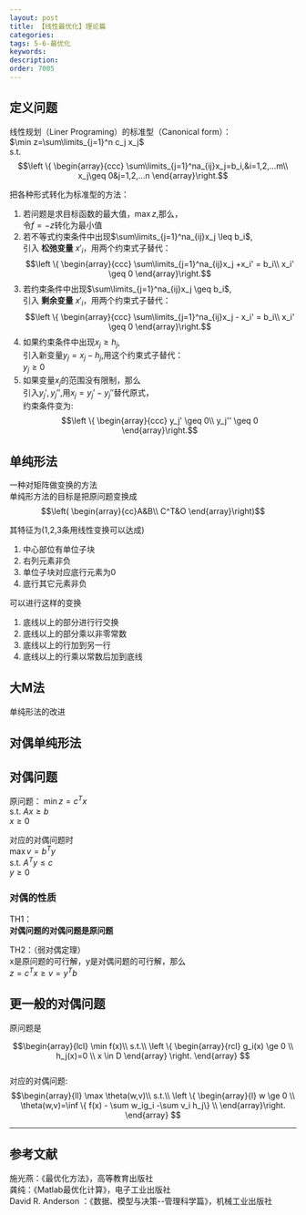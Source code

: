 ```yaml
---
layout: post
title: 【线性最优化】理论篇
categories:
tags: 5-6-最优化
keywords:
description:
order: 7005
---
```


## 定义问题
线性规划（Liner Programing）的标准型（Canonical form）：  
$\min z=\sum\limits_{j=1}^n c_j x_j$  
s.t.  
$$\left \{ \begin{array}{ccc}
\sum\limits_{j=1}^na_{ij}x_j=b_i,&i=1,2,...m\\
x_j\geq 0&j=1,2,...n
\end{array}\right.$$

把各种形式转化为标准型的方法：
1. 若问题是求目标函数的最大值，$\max z$,那么，  
令$f=-z$转化为最小值  
2. 若不等式约束条件中出现$\sum\limits_{j=1}^na_{ij}x_j \leq b_i$,  
引入 **松弛变量** $x'_ i$，用两个约束式子替代：  
$$\left \{ \begin{array}{ccc}
\sum\limits_{j=1}^na_{ij}x_j +x_i' = b_i\\
x_i' \geq 0
\end{array}\right.$$
3. 若约束条件中出现$\sum\limits_{j=1}^na_{ij}x_j \geq b_i$,  
引入 **剩余变量** $x'_ i$，用两个约束式子替代：  
$$\left \{ \begin{array}{ccc}
\sum\limits_{j=1}^na_{ij}x_j - x_i' = b_i\\
x_i' \geq 0
\end{array}\right.$$
4. 如果约束条件中出现$x_j \geq h_j$,  
引入新变量$y_j=x_j-h_j$,用这个约束式子替代：  
$y_j \geq 0$  
5. 如果变量$x_j$的范围没有限制，那么  
引入$y_j',y_j''$,用$x_j=y_j'-y_j''$替代原式，  
约束条件变为:  
$$\left \{ \begin{array}{ccc}
y_j' \geq 0\\
y_j'' \geq 0
\end{array}\right.$$


## 单纯形法
一种对矩阵做变换的方法  
单纯形方法的目标是把原问题变换成
$$\left( \begin{array}{cc}A&B\\
C^T&O
\end{array}\right)$$  

其特征为(1,2,3条用线性变换可以达成)
1. 中心部位有单位子块
2. 右列元素非负
3. 单位子块对应底行元素为0
4. 底行其它元素非负




可以进行这样的变换
1. 底线以上的部分进行行交换
2. 底线以上的部分乘以非零常数
3. 底线以上的行加到另一行
4. 底线以上的行乘以常数后加到底线




## 大M法
单纯形法的改进
## 对偶单纯形法

## 对偶问题
原问题：
$\min z=c^Tx$  
s.t. $Ax\geq b$  
$x\geq 0$  


对应的对偶问题时  
$\max v=b^Ty$  
s.t. $A^Ty\leq c$  
$y\geq 0$  

### 对偶的性质
TH1：  
**对偶问题的对偶问题是原问题**


TH2：（弱对偶定理）  
x是原问题的可行解，y是对偶问题的可行解，那么  
$z=c^Tx\geq v=y^Tb$  


## 更一般的对偶问题
原问题是

$$\begin{array}{lcl}
\min f(x)\\
s.t.\\
\left \{ \begin{array}{rcl}
g_i(x) \ge 0 \\
h_j(x)=0   \\
x \in D
\end{array} \right.
\end{array} $$  
对应的对偶问题:  
$$\begin{array}{ll}
\max \theta(w,v)\\
s.t.\\
\left \{ \begin{array}{l}
w \ge 0 \\
\theta(w,v)=\inf \{ f(x) - \sum w_ig_i -\sum v_i h_j\}   \\
\end{array}\right.
\end{array} $$



---------------
## 参考文献
施光燕：《最优化方法》，高等教育出版社  
龚纯：《Matlab最优化计算》，电子工业出版社  
David R. Anderson ：《数据、模型与决策--管理科学篇》，机械工业出版社  
